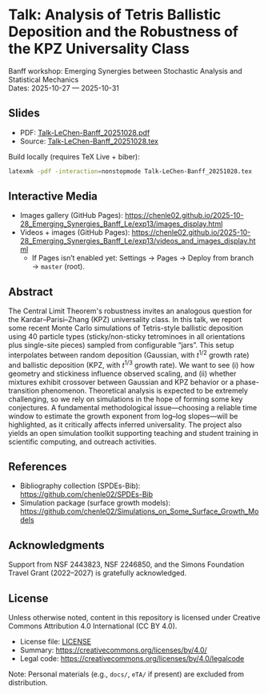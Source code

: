 # Talk: Analysis of Tetris Ballistic Deposition and the Robustness of the KPZ Universality Class

Banff workshop: Emerging Synergies between Stochastic Analysis and Statistical Mechanics  
Dates: 2025-10-27 — 2025-10-31

## Slides
- PDF: [Talk-LeChen-Banff_20251028.pdf](./Talk-LeChen-Banff_20251028.pdf)
- Source: [Talk-LeChen-Banff_20251028.tex](./Talk-LeChen-Banff_20251028.tex)

Build locally (requires TeX Live + biber):

```bash
latexmk -pdf -interaction=nonstopmode Talk-LeChen-Banff_20251028.tex
```

## Interactive Media
- Images gallery (GitHub Pages): https://chenle02.github.io/2025-10-28_Emerging_Synergies_Banff_Le/exp13/images_display.html
- Videos + images (GitHub Pages): https://chenle02.github.io/2025-10-28_Emerging_Synergies_Banff_Le/exp13/videos_and_images_display.html
  - If Pages isn’t enabled yet: Settings → Pages → Deploy from branch → `master` (root).

## Abstract

The Central Limit Theorem's robustness invites an analogous question for the Kardar–Parisi–Zhang (KPZ) universality class. In this talk, we report some recent Monte Carlo simulations of Tetris-style ballistic deposition using 40 particle types (sticky/non-sticky tetrominoes in all orientations plus single-site pieces) sampled from configurable “jars”. This setup interpolates between random deposition (Gaussian, with $t^{1/2}$ growth rate) and ballistic deposition (KPZ, with $t^{1/3}$ growth rate). We want to see (i) how geometry and stickiness influence observed scaling, and (ii) whether mixtures exhibit crossover between Gaussian and KPZ behavior or a phase-transition phenomenon. Theoretical analysis is expected to be extremely challenging, so we rely on simulations in the hope of forming some key conjectures. A fundamental methodological issue—choosing a reliable time window to estimate the growth exponent from log–log slopes—will be highlighted, as it critically affects inferred universality. The project also yields an open simulation toolkit supporting teaching and student training in scientific computing, and outreach activities.

## References
- Bibliography collection (SPDEs-Bib): https://github.com/chenle02/SPDEs-Bib
- Simulation package (surface growth models): https://github.com/chenle02/Simulations_on_Some_Surface_Growth_Models

## Acknowledgments
Support from NSF 2443823, NSF 2246850, and the Simons Foundation Travel Grant (2022–2027) is gratefully acknowledged.

## License
Unless otherwise noted, content in this repository is licensed under
Creative Commons Attribution 4.0 International (CC BY 4.0).

- License file: [LICENSE](./LICENSE)
- Summary: https://creativecommons.org/licenses/by/4.0/
- Legal code: https://creativecommons.org/licenses/by/4.0/legalcode

Note: Personal materials (e.g., `docs/`, `eTA/` if present) are excluded from distribution.
